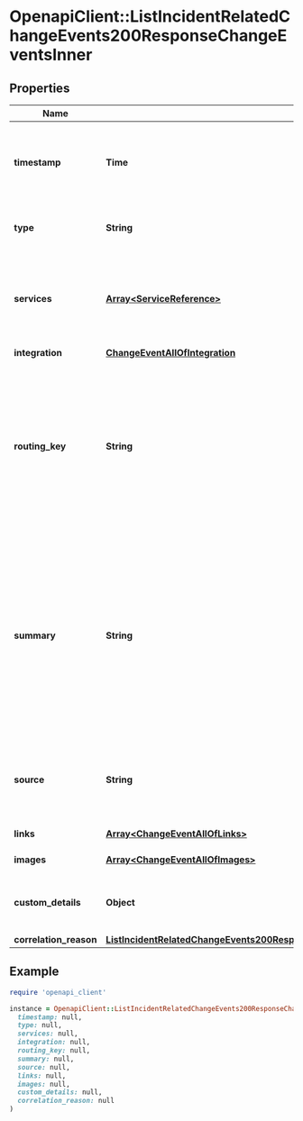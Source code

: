 # OpenapiClient::ListIncidentRelatedChangeEvents200ResponseChangeEventsInner

## Properties

| Name | Type | Description | Notes |
| ---- | ---- | ----------- | ----- |
| **timestamp** | **Time** | The time at which the emitting tool detected or generated the event. | [optional][readonly] |
| **type** | **String** | The type of object being created. | [optional][readonly][default to &#39;change_event&#39;] |
| **services** | [**Array&lt;ServiceReference&gt;**](ServiceReference.md) | An array containing Service objects that this change event is associated with. | [optional][readonly] |
| **integration** | [**ChangeEventAllOfIntegration**](ChangeEventAllOfIntegration.md) |  | [optional] |
| **routing_key** | **String** | This is the 32 character Integration Key for an Integration on a Service. The same Integration Key can be used for both alert and change events. | [optional][readonly] |
| **summary** | **String** | A brief text summary of the event. Displayed in PagerDuty to provide information about the change. The maximum permitted length of this property is 1024 characters. | [optional] |
| **source** | **String** | The unique name of the location where the Change Event occurred. | [optional][readonly] |
| **links** | [**Array&lt;ChangeEventAllOfLinks&gt;**](ChangeEventAllOfLinks.md) | List of links to include. | [optional][readonly] |
| **images** | [**Array&lt;ChangeEventAllOfImages&gt;**](ChangeEventAllOfImages.md) |  | [optional][readonly] |
| **custom_details** | **Object** | Additional details about the change event. | [optional] |
| **correlation_reason** | [**ListIncidentRelatedChangeEvents200ResponseChangeEventsInnerAllOfCorrelationReason**](ListIncidentRelatedChangeEvents200ResponseChangeEventsInnerAllOfCorrelationReason.md) |  | [optional] |

## Example

```ruby
require 'openapi_client'

instance = OpenapiClient::ListIncidentRelatedChangeEvents200ResponseChangeEventsInner.new(
  timestamp: null,
  type: null,
  services: null,
  integration: null,
  routing_key: null,
  summary: null,
  source: null,
  links: null,
  images: null,
  custom_details: null,
  correlation_reason: null
)
```

